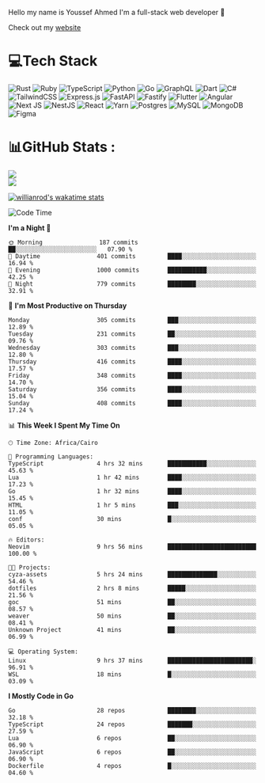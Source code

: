 Hello my name is Youssef Ahmed I'm a full-stack web developer 👋

Check out my [website](https://youssefahmed.vercel.app)
 
# 💻Tech Stack

![Rust](https://img.shields.io/badge/rust-%23000000.svg?style=for-the-badge&logo=rust&logoColor=white) ![Ruby](https://img.shields.io/badge/ruby-%23CC342D.svg?style=for-the-badge&logo=ruby&logoColor=white) ![TypeScript](https://img.shields.io/badge/typescript-%23007ACC.svg?style=for-the-badge&logo=typescript&logoColor=white) ![Python](https://img.shields.io/badge/python-3670A0?style=for-the-badge&logo=python&logoColor=ffdd54) ![Go](https://img.shields.io/badge/go-%2300ADD8.svg?style=for-the-badge&logo=go&logoColor=white) ![GraphQL](https://img.shields.io/badge/-GraphQL-E10098?style=for-the-badge&logo=graphql&logoColor=white) ![Dart](https://img.shields.io/badge/dart-%230175C2.svg?style=for-the-badge&logo=dart&logoColor=white) ![C#](https://img.shields.io/badge/c%23-%23239120.svg?style=for-the-badge&logo=c-sharp&logoColor=white) ![TailwindCSS](https://img.shields.io/badge/tailwindcss-%2338B2AC.svg?style=for-the-badge&logo=tailwind-css&logoColor=white) ![Express.js](https://img.shields.io/badge/express.js-%23404d59.svg?style=for-the-badge&logo=express&logoColor=%2361DAFB) ![FastAPI](https://img.shields.io/badge/FastAPI-005571?style=for-the-badge&logo=fastapi) ![Fastify](https://img.shields.io/badge/fastify-%23000000.svg?style=for-the-badge&logo=fastify&logoColor=white) ![Flutter](https://img.shields.io/badge/Flutter-%2302569B.svg?style=for-the-badge&logo=Flutter&logoColor=white) ![Angular](https://img.shields.io/badge/angular-%23DD0031.svg?style=for-the-badge&logo=angular&logoColor=white) ![Next JS](https://img.shields.io/badge/Next-black?style=for-the-badge&logo=next.js&logoColor=white) ![NestJS](https://img.shields.io/badge/nestjs-%23E0234E.svg?style=for-the-badge&logo=nestjs&logoColor=white) ![React](https://img.shields.io/badge/react-%2320232a.svg?style=for-the-badge&logo=react&logoColor=%2361DAFB) ![Yarn](https://img.shields.io/badge/yarn-%232C8EBB.svg?style=for-the-badge&logo=yarn&logoColor=white) ![Postgres](https://img.shields.io/badge/postgres-%23316192.svg?style=for-the-badge&logo=postgresql&logoColor=white) ![MySQL](https://img.shields.io/badge/mysql-%2300f.svg?style=for-the-badge&logo=mysql&logoColor=white) ![MongoDB](https://img.shields.io/badge/MongoDB-%234ea94b.svg?style=for-the-badge&logo=mongodb&logoColor=white)     ![Figma](https://img.shields.io/badge/figma-%23F24E1E.svg?style=for-the-badge&logo=figma&logoColor=white)

# 📊GitHub Stats :

![](https://github-readme-stats.vercel.app/api?username=joetifa2003&theme=tokyonight&hide_border=false&include_all_commits=false&count_private=false)<br/>
![](https://github-readme-streak-stats.herokuapp.com/?user=joetifa2003&theme=tokyonight&hide_border=false)<br/>

[![willianrod's wakatime stats](https://github-readme-stats.vercel.app/api/wakatime?username=joetifa2003&layout=compact)](https://github.com/anuraghazra/github-readme-stats)
<!--START_SECTION:waka-->
![Code Time](http://img.shields.io/badge/Code%20Time-4%2C309%20hrs%2040%20mins-blue)

**I'm a Night 🦉** 

```text
🌞 Morning                187 commits         ██░░░░░░░░░░░░░░░░░░░░░░░   07.90 % 
🌆 Daytime                401 commits         ████░░░░░░░░░░░░░░░░░░░░░   16.94 % 
🌃 Evening                1000 commits        ███████████░░░░░░░░░░░░░░   42.25 % 
🌙 Night                  779 commits         ████████░░░░░░░░░░░░░░░░░   32.91 % 
```
📅 **I'm Most Productive on Thursday** 

```text
Monday                   305 commits         ███░░░░░░░░░░░░░░░░░░░░░░   12.89 % 
Tuesday                  231 commits         ██░░░░░░░░░░░░░░░░░░░░░░░   09.76 % 
Wednesday                303 commits         ███░░░░░░░░░░░░░░░░░░░░░░   12.80 % 
Thursday                 416 commits         ████░░░░░░░░░░░░░░░░░░░░░   17.57 % 
Friday                   348 commits         ████░░░░░░░░░░░░░░░░░░░░░   14.70 % 
Saturday                 356 commits         ████░░░░░░░░░░░░░░░░░░░░░   15.04 % 
Sunday                   408 commits         ████░░░░░░░░░░░░░░░░░░░░░   17.24 % 
```


📊 **This Week I Spent My Time On** 

```text
🕑︎ Time Zone: Africa/Cairo

💬 Programming Languages: 
TypeScript               4 hrs 32 mins       ███████████░░░░░░░░░░░░░░   45.63 % 
Lua                      1 hr 42 mins        ████░░░░░░░░░░░░░░░░░░░░░   17.23 % 
Go                       1 hr 32 mins        ████░░░░░░░░░░░░░░░░░░░░░   15.45 % 
HTML                     1 hr 5 mins         ███░░░░░░░░░░░░░░░░░░░░░░   11.05 % 
conf                     30 mins             █░░░░░░░░░░░░░░░░░░░░░░░░   05.05 % 

🔥 Editors: 
Neovim                   9 hrs 56 mins       █████████████████████████   100.00 % 

🐱‍💻 Projects: 
cyza-assets              5 hrs 24 mins       ██████████████░░░░░░░░░░░   54.46 % 
dotfiles                 2 hrs 8 mins        █████░░░░░░░░░░░░░░░░░░░░   21.56 % 
goc                      51 mins             ██░░░░░░░░░░░░░░░░░░░░░░░   08.57 % 
weaver                   50 mins             ██░░░░░░░░░░░░░░░░░░░░░░░   08.41 % 
Unknown Project          41 mins             ██░░░░░░░░░░░░░░░░░░░░░░░   06.99 % 

💻 Operating System: 
Linux                    9 hrs 37 mins       ████████████████████████░   96.91 % 
WSL                      18 mins             █░░░░░░░░░░░░░░░░░░░░░░░░   03.09 % 
```

**I Mostly Code in Go** 

```text
Go                       28 repos            ████████░░░░░░░░░░░░░░░░░   32.18 % 
TypeScript               24 repos            ███████░░░░░░░░░░░░░░░░░░   27.59 % 
Lua                      6 repos             ██░░░░░░░░░░░░░░░░░░░░░░░   06.90 % 
JavaScript               6 repos             ██░░░░░░░░░░░░░░░░░░░░░░░   06.90 % 
Dockerfile               4 repos             █░░░░░░░░░░░░░░░░░░░░░░░░   04.60 % 
```




<!--END_SECTION:waka-->
